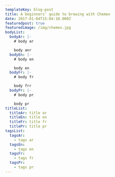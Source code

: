 ```yaml
---
templateKey: blog-post
title: A beginners’ guide to brewing with Chemex
date: 2017-01-04T15:04:10.000Z
featuredpost: true
featuredimage: /img/chemex.jpg
bodyList:
  bodyAr: |-
    # body ar

    body anr
  bodyEn: |-
    # body en

    body en
  bodyFr: |-
    # body fr

    body frr
  bodyPr: |-
    # body pr

    body pr
titleList:
  titleAr: title ar
  titleEn: title en
  titleFr: title fr
  titlePr: title pr
tagsList:
  tagsAr:
    - tags ar
  tagsEn:
    - tags en
  tagsFr:
    - tags fr
  tagsPr:
    - tags pr
---
```


